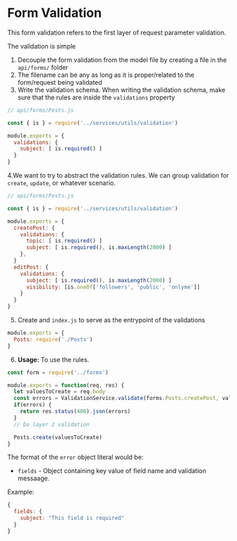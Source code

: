 # Form Validation

This form validation refers to the first layer of request parameter validation.

The validation is simple

1. Decouple the form validation from the model file by creating a file in the `api/forms/` folder
2. The filename can be any as long as it is proper/related to the form/request being validated
3. Write the validation schema. When writing the validation schema, make sure that the rules are inside the `validations` property

```js
// api/forms/Posts.js

const { is } = require('../services/utils/validation')

module.exports = {
  validations: {
    subject: [ is.required() ]
  }
}
```

4.We want to try to abstract the validation rules. We can group validation for `create`, `update`, or whatever scenario.

```js
// api/forms/Posts.js

const { is } = require('../services/utils/validation')

module.exports = {
  createPost: {
    validations: {
      topic: [ is.required() ]
      subject: [ is.required(), is.maxLength(2000) ]
    },
  }
  editPost: {
    validations: {
      subject: [ is.required(), is.maxLength(2000) ]
      visibility: [is.oneOf['followers', 'public', 'onlyme']]
    }
  }
}
```

5. Create and `index.js` to serve as the entrypoint of the validations

```js
module.exports = {
  Posts: require('./Posts')
}
```

6. **Usage:** To use the rules.

```js
const form = require('../forms')

module.exports = function(req, res) {
  let valuesToCreate = req.body
  const errors = ValidationService.validate(forms.Posts.createPost, valuesToCreate)
  if(errors) {
    return res.status(400).json(errors)
  }
  // Do layer 2 validation

  Posts.create(valuesToCreate)
}
```

The format of the `error` object literal would be:

- `fields` - Object containing key value of field name and validation messaage.

Example:

```js
{
  fields: {
    subject: "This field is required"
  }
}
```
